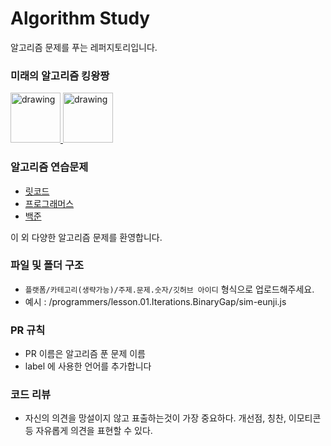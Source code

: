 # Algorithm Study

알고리즘 문제를 푸는 레퍼지토리입니다.

### 미래의 알고리즘 킹왕짱

<a href="https://github.com/zzangsemin">
<img src="https://avatars.githubusercontent.com/u/41813020?v=4" alt="drawing" width="80" />
</a>

<a href="https://github.com/sim-eunji">
<img src="https://avatars.githubusercontent.com/u/71164350?v=4" alt="drawing" width="80" />
</a>

### 알고리즘 연습문제

- [릿코드](https://leetcode.com/)
- [프로그래머스](https://programmers.co.kr/learn/challenges?tab=all_challenges)
- [백준](https://programmers.co.kr/learn/challenges?tab=all_challenges)

이 외 다양한 알고리즘 문제를 환영합니다.

### 파일 및 폴더 구조

- `플랫폼/카테고리(생략가능)/주제.문제.숫자/깃허브 아이디` 형식으로 업로드해주세요.
- 예시 : /programmers/lesson.01.Iterations.BinaryGap/sim-eunji.js

### PR 규칙

- PR 이름은 알고리즘 푼 문제 이름
- label 에 사용한 언어를 추가합니다

### 코드 리뷰

- 자신의 의견을 망설이지 않고 표출하는것이 가장 중요하다. 개선점, 칭찬, 이모티콘 등 자유롭게 의견을 표현할 수 있다.
